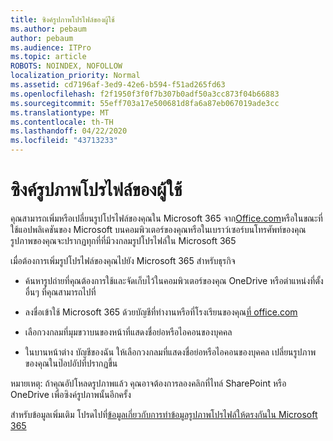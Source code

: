 ```yaml
---
title: ซิงค์รูปภาพโปรไฟล์ของผู้ใช้
ms.author: pebaum
author: pebaum
ms.audience: ITPro
ms.topic: article
ROBOTS: NOINDEX, NOFOLLOW
localization_priority: Normal
ms.assetid: cd7196af-3ed9-42e6-b594-f51ad265fd63
ms.openlocfilehash: f2f1950f3f0f7b307b0adf50a3cc873f04b66883
ms.sourcegitcommit: 55eff703a17e500681d8fa6a87eb067019ade3cc
ms.translationtype: MT
ms.contentlocale: th-TH
ms.lasthandoff: 04/22/2020
ms.locfileid: "43713233"
---
```

# <a name="sync-a-users-profile-picture"></a>ซิงค์รูปภาพโปรไฟล์ของผู้ใช้

คุณสามารถเพิ่มหรือเปลี่ยนรูปโปรไฟล์ของคุณใน Microsoft 365 จาก[Office.com](https://www.office.com)หรือในขณะที่ใช้แอปพลิเคชันของ Microsoft บนคอมพิวเตอร์ของคุณหรือในเบราว์เซอร์บนโทรศัพท์ของคุณ รูปภาพของคุณจะปรากฏทุกที่ที่มีวงกลมรูปโปรไฟล์ใน Microsoft 365

เมื่อต้องการเพิ่มรูปโปรไฟล์ของคุณไปยัง Microsoft 365 สําหรับธุรกิจ

- ค้นหารูปถ่ายที่คุณต้องการใช้และจัดเก็บไว้ในคอมพิวเตอร์ของคุณ OneDrive หรือตําแหน่งที่ตั้งอื่นๆ ที่คุณสามารถไปที่

- ลงชื่อเข้าใช้ Microsoft 365 ด้วยบัญชีที่ทํางานหรือที่โรงเรียนของคุณ[ที่ office.com](https://www.office.com)

- เลือกวงกลมที่มุมขวาบนของหน้าที่แสดงชื่อย่อหรือไอคอนของบุคคล

- ในบานหน้าต่าง บัญชีของฉัน ให้เลือกวงกลมที่แสดงชื่อย่อหรือไอคอนของบุคคล เปลี่ยนรูปภาพของคุณในป๊อปอัปที่ปรากฏขึ้น

หมายเหตุ: ถ้าคุณอัปโหลดรูปภาพแล้ว คุณอาจต้องการลองคลิกที่ไทล์ SharePoint หรือ OneDrive เพื่อซิงค์รูปภาพนั้นอีกครั้ง

สําหรับข้อมูลเพิ่มเติม โปรดไปที่[ข้อมูลเกี่ยวกับการทําข้อมูลรูปภาพโปรไฟล์ให้ตรงกันใน Microsoft 365](https://support.office.com/article/information-about-profile-picture-synchronization-in-office-365-20594d76-d054-4af4-a660-401133e3d48a)
